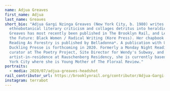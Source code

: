 ```yaml
---
name: Adjua Greaves
first_name: Adjua
last_name: Greaves
short_bio: "Adjua Gargi Nzinga Greaves (New York City, b. 1980) writes
  ethnobotanical literary criticism and collages detritus into heraldic devices.
  Greaves has most recently been published in The Brooklyn Rail, and Letters to
  the Future: Black Women / Radical Writing (Kore Press). Her chapbook Close
  Reading As Forestry is published by Belladonna*. A publication with Ugly
  Duckling Presse is forthcoming in 2020. Formerly a Monday Night Reading Series
  curator at The Poetry Project, Site Director for Wendy's Subway, and an
  artist-in-residence at Rauschenberg Residency, she is currently based in New
  York City where she is Young Mother of The Florxal Review."
portraits:
  - media: 2020/07/adjua-greaves-headshot
rail_contributor_url: https://brooklynrail.org/contributor/Adjua-Gargi-Nzinga-Greaves
instagram: terrabot
---
```

